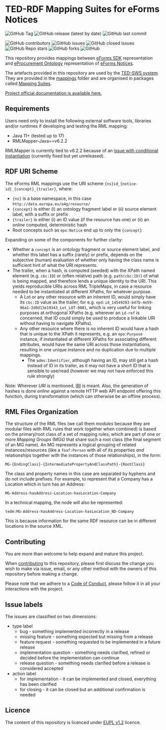 # TED-RDF Mapping Suites for eForms Notices

![GitHub Tag](https://img.shields.io/github/v/tag/OP-TED/ted-rdf-mapping-eforms?include_prereleases&sort=semver)
![GitHub release (latest by date)](https://img.shields.io/github/v/release/OP-TED/ted-rdf-mapping-eforms)
![GitHub last commit](https://img.shields.io/github/last-commit/OP-TED/ted-rdf-mapping-eforms)

![GitHub contributors](https://img.shields.io/github/contributors-anon/OP-TED/ted-rdf-mapping-eforms)
![GitHub issues](https://img.shields.io/github/issues/OP-TED/ted-rdf-mapping-eforms)
![GitHub closed issues](https://img.shields.io/github/issues-closed/OP-TED/ted-rdf-mapping-eforms)
![GitHub Repo stars](https://img.shields.io/github/stars/OP-TED/ted-rdf-mapping-eforms?style=social)
![GitHub forks](https://img.shields.io/github/forks/OP-TED/ted-rdf-mapping-eforms?style=social)
![GitHub](https://img.shields.io/github/license/OP-TED/ted-rdf-mapping-eforms)

This repository provides mappings between [eForms SDK](https://github.com/OP-TED/eForms-SDK) representation and [eProcurement Ontology](https://github.com/OP-TED/ePO) representation of [eForms Notices](https://simap.ted.europa.eu/eforms).

The artefacts provided in this repository are used by the [TED-SWS system](https://docs.ted.europa.eu/SWS/index.html). They are provided in the [mappings](./mappings) folder and are organised in packages called [Mapping Suites](https://docs.ted.europa.eu/SWS/mapping_suite/mapping-suite-structure.html).

[Project official documentation is available here.](https://docs.ted.europa.eu/rdf-mapping/index.html)

## Requirements

Users need only to install the following external software tools, libraries
and/or runtimes if developing and testing the RML mapping:

- Java 11+ (tested up to 17)
- RMLMapper-Java==v6.2.2

RMLMapper is currently tied to v6.2.2 because of an [issue with conditional
instantiation](https://github.com/RMLio/rmlmapper-java/issues/236) (currently
fixed but yet unreleased).

## RDF URI Scheme

The eForms RML mappings use the URI scheme `{ns}id_{notice-id}_{concept}_{trailer}`, where:

- `{ns}` is a base namespace, in this case `http://data.europa.eu/a4g/resource/`
- `{concept}` is either (i) an ontology fragment label or (ii) source element label, with a suffix or prefix
- `{trailer}` is either (i) an ID value (if the resource has one) or (ii) an _online_ computed, deterministic hash
- Root concepts such as `epo:Notice` end up to only the `{concept}`

Expanding on some of the components for further clarity:

- Whether a `concept` is an ontology fragment or source element label, and whether this label has a suffix (rarely) or prefix, depends on the subjective (human) evaluation of whether only having the class name is sufficient hint of what the URI represents.
- The trailer, when a hash, is computed (seeded) with the XPath named element (e.g. `cbc:ID`) or (often relative) path (e.g. `path(cbc:ID)`) of what is being mapped, and therefore lends a unique identity to the URI. This yields reproducible URIs across RML TripleMaps, in case a resource needed to be instantiated at different XPaths, for whatever purpose.
  - A Lot or any other resource with an inherent ID, would simply have its `cbc:ID` value as the trailer, for e.g. `epd:id_14549263-b47b-4e59-96a1-2d0d13e19343_Lot_LOT-0001`, which is very useful for linking purposes at orthogonal XPaths (e.g. wherever an `id-ref` is concerned, that ID could simply be used to produce a linkable URI without having to navigate XPaths).
  - Any other resource where there is no inherent ID would have a hash that is unique to the XPath it represents, e.g. an `epo:Purpose` instance, if instantiated at different XPaths for associating different attributes, would have the same URI across those instantiations, resulting in one unique instance and no duplication due to multiple mappings.
    - The `adms:Identifier`, although having an ID, may still get a hash instead of ID in its trailer, as it may not have a short ID that is sensible to use/read (however we may not have enforced this rule strongly)

Note: Wherever _URI_ is mentioned, [IRI](https://www.w3.org/2001/Talks/0912-IUC-IRI/paper.html#:~:text=In%20principle%2C%20the%20definition%20of,us%2Dascii%20characters%20in%20URIs) is meant. Also, the generation of hashes is done _online_ against a remote HTTP web API endpoint offering this function, during transformation (which can otherwise be an offline process).

## RML Files Organization

The structure of the RML files (we call them _modules_ because they are modular
files with RML rules that work together when combined) is based on the
primary/root class of a set of mapping rules, which are part of one or more
_Mapping Groups_ (MGs) that share such a root class (the final segment of an MG
name). An MG represents a logical grouping of related instances/resources (like
a `foaf:Person` with all of its properties _and_ relationships together with
the instances of those relationships), in the form:

```
MG-{EndingClass}-{IntermediatePropertyAndClassPath}-{RootClass}
```

The class and property names in this case are separated by hyphens and do not
include prefixes. For example, to represent that a Company has a Location which
in turn has an Address:

```
MG-Address-hasAddress-Location-hasLocation-Company
```

In a technical mapping, the node will also be represented:

```
tedm:MG-Address-hasAddress-Location-hasLocation_ND-Company
```

This is because information for the same RDF resource can be in different
locations in the source XML.

## Contributing

You are more than welcome to help expand and mature this project.

When [contributing](./CONTRIBUTING.md) to this repository, please first discuss the change you wish to make via issue, email, or any other method with the owners of this repository before making a change.

Please note that we adhere to a [Code of Conduct](./CODE_OF_CONDUCT.md), please follow it in all your interactions with the project.

## Issue labels

The issues are classified on two dimensions:

* type label
  * bug - something implemented incorrectly in a release
  * missing feature - something expected but missing from a release
  * feature request - something requested to be implemented in a future release
  * implementation question - something needs clarified, refined or decided before the implementation can continue
  * release question - something needs clarified before a release is considered accepted
* action label
  * for implementation - it can be implemented and closed, everything has been clarified
  * for closing - it can be closed but an additional confirmation is needed

## Licence

The content of this repository is licenced under [EUPL v1.2](https://joinup.ec.europa.eu/collection/eupl/eupl-text-eupl-12) licence.
